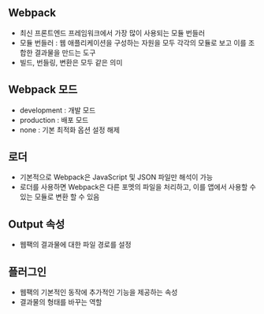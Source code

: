 ## Webpack

-   최신 프론트엔드 프레임워크에서 가장 많이 사용되는 모듈 번들러
-   모듈 번들러 : 웹 애플리케이션을 구성하는 자원을 모두 각각의 모듈로 보고 이를 조합한 결과물을 만드는 도구
-   빌드, 번들링, 변환은 모두 같은 의미

## Webpack 모드

-   development : 개발 모드
-   production : 배포 모드
-   none : 기본 최적화 옵션 설정 해제

## 로더

-   기본적으로 Webpack은 JavaScript 및 JSON 파일만 해석이 가능
-   로더를 사용하면 Webpack은 다른 포멧의 파일을 처리하고, 이를 앱에서 사용할 수 있는 모듈로 변환 할 수 있음

## Output 속성

-   웹팩의 결과물에 대한 파일 경로를 설정

## 플러그인

-   웹팩의 기본적인 동작에 추가적인 기능을 제공하는 속성
-   결과물의 형태를 바꾸는 역할
